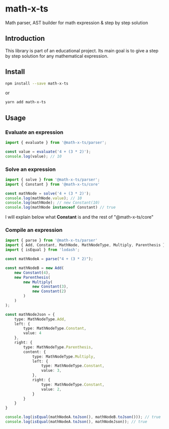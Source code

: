 # math-x-ts
Math parser, AST builder for math expression &amp; step by step solution

## Introduction
This library is part of an educational project. Its main goal is to give a step by step solution for any mathematical expression.

## Install

```bash
npm install --save math-x-ts
```
or
```bash
yarn add math-x-ts
```

## Usage

### Evaluate an expression

```ts
import { evaluate } from '@math-x-ts/parser';

const value = evaluate('4 + (3 * 2)');
console.log(value); // 10
```

### Solve an expression

```ts
import { solve } from '@math-x-ts/parser';
import { Constant } from '@math-x-ts/core'

const mathNode = solve('4 + (3 * 2)');
console.log(mathNode.value); // 10
console.log(mathNode); // new Constant(10)
console.log(mathNode instanceof Constant) // true
```
I will explain below what **Constant** is and the rest of "@math-x-ts/core"

### Compile an expression

```ts
import { parse } from '@math-x-ts/parser'
import { Add, Constant, MathNode, MathNodeType, Multiply, Parenthesis } from '@math-x-ts/core';
import { isEqual } from 'lodash';

const mathNodeA = parse("4 + (3 * 2)");

const mathNodeB = new Add(
    new Constant(4),
    new Parenthesis(
        new Multiply(
            new Constant(3),
            new Constant(2)
        )
    )
);

const mathNodeJson = {
    type: MathNodeType.Add,
    left: {
        type: MathNodeType.Constant,
        value: 4
    },
    right: {
        type: MathNodeType.Parenthesis,
        content: {
            type: MathNodeType.Multiply,
            left: {
                type: MathNodeType.Constant,
                value: 3,
            },
            right: {
                type: MathNodeType.Constant,
                value: 2,
            }
        }
    }
}

console.log(isEqual(mathNodeA.toJson(), mathNodeB.toJson())); // true
console.log(isEqual(mathNodeA.toJson(), mathNodeJson)); // true
```


